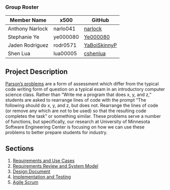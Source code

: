 ### Group Roster

| Member Name  | x500 | GitHub |
| ------------- | ------------- | ------------- |
| Anthony Narlock | narlo041  | [narlock](https://github.com/narlock) |
| Stephanie Ye | ye000080  | [Ye000080](https://github.com/Ye000080) | 
| Jaden Rodriguez | rodr0571 | [YaBoiSkinnyP](https://github.com/yaboiskinnyp) |
| Shen Lua | lua00005 | [cshenlua](https://github.com/cshenlua) 

## Project Description

[Parson’s problems](https://en.wikipedia.org/wiki/Parsons_problems) are a form of assessment which differ from the typical code writing form of question on a typical exam in an introductory computer science class. Rather than “Write me a program that does x, y, and z,” students are asked to rearrange lines of code with the prompt “The following should do x, y, and z, but does not. Rearrange the lines of code (or remove any which are not to be used) so that the resulting code completes the task” or something similar. These problems serve a number of functions, but specifically, our research at University of Minnesota Software Engineering Center is focusing on how we can use these problems to better prepare students for industry.

## Sections

1. [Requirements and Use Cases](https://github.com/narlock/5801-ppalms/tree/main/P1%20Requirements%20%26%20Use%20Cases)
2. [Requirements Review and System Model](https://github.com/narlock/5801-ppalms/tree/main/P2%20Requirements%20Review%20and%20System%20Model)
3. [Design Document](https://github.com/narlock/5801-ppalms/tree/main/P3%20Design%20Document)
4. [Implementation and Testing](https://github.com/narlock/5801-ppalms/tree/main/P4%20Implementation%20%26%20Testing)
5. [Agile Scrum]()
